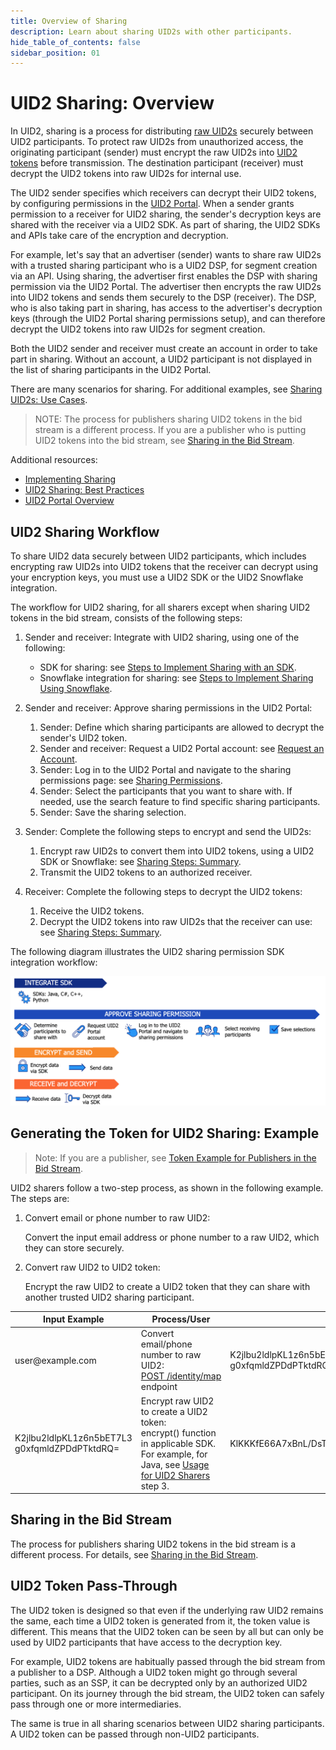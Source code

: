 ```yaml
---
title: Overview of Sharing
description: Learn about sharing UID2s with other participants.
hide_table_of_contents: false
sidebar_position: 01
---
```


# UID2 Sharing: Overview 

<!-- It includes the following:

- [UID2 Sharing Workflow](#uid2-sharing-workflow)
- [Generating the Token for UID2 Sharing: Example](#creating-the-token-for-sharing-example)
- [Sharing in the Bid Stream](#sharing-in-the-bid-stream) -->

In UID2, sharing is a process for distributing [raw UID2s](../ref-info/glossary-uid.md#gl-raw-uid2) securely between UID2 participants. To protect raw UID2s from unauthorized access, the originating participant (sender) must encrypt the raw UID2s into [UID2 tokens](../ref-info/glossary-uid.md#gl-uid2-token) before transmission. The destination participant (receiver) must decrypt the UID2 tokens into raw UID2s for internal use.

The UID2 sender specifies which receivers can decrypt their UID2 tokens, by configuring permissions in the [UID2 Portal](/docs/category/uid2-portal). When a sender grants permission to a receiver for UID2 sharing, the sender's decryption keys are shared with the receiver via a UID2 SDK. As part of sharing, the UID2 SDKs and APIs take care of the encryption and decryption.

For example, let's say that an advertiser (sender) wants to share raw UID2s with a trusted sharing participant who is a UID2 DSP, for segment creation via an API. Using sharing, the advertiser first enables the DSP with sharing permission via the UID2 Portal. The advertiser then encrypts the raw UID2s into UID2 tokens and sends them securely to the DSP (receiver). The DSP, who is also taking part in sharing, has access to the advertiser's decryption keys (through the UID2 Portal sharing permissions setup), and can therefore decrypt the UID2 tokens into raw UID2s for segment creation.

Both the UID2 sender and receiver must create an account in order to take part in sharing. Without an account, a UID2 participant is not displayed in the list of sharing participants in the UID2 Portal.

There are many scenarios for sharing. For additional examples, see [Sharing UID2s: Use Cases](sharing-use-cases.md).

>NOTE: The process for publishers sharing UID2 tokens in the bid stream is a different process. If you are a publisher who is putting UID2 tokens into the bid stream, see [Sharing in the Bid Stream](sharing-bid-stream.md).

Additional resources:

- [Implementing Sharing](sharing-implementing.md)
- [UID2 Sharing: Best Practices](sharing-best-practices.md)
- [UID2 Portal Overview](../portal/portal-overview.md)

## UID2 Sharing Workflow

To share UID2 data securely between UID2 participants, which includes encrypting raw UID2s into UID2 tokens that the receiver can decrypt using your encryption keys, you must use a UID2 SDK or the UID2 Snowflake integration.

The workflow for UID2 sharing, for all sharers except when sharing UID2 tokens in the bid stream, consists of the following steps:

1. Sender and receiver: Integrate with UID2 sharing, using one of the following:

   - SDK for sharing: see [Steps to Implement Sharing with an SDK](sharing-implementing.md#steps-to-implement-sharing-with-an-sdk).
   - Snowflake integration for sharing: see [Steps to Implement Sharing Using Snowflake](sharing-implementing.md#steps-to-implement-sharing-using-snowflake).

1. Sender and receiver: Approve sharing permissions in the UID2 Portal:

   1. Sender: Define which sharing participants are allowed to decrypt the sender's UID2 token. 
   1. Sender and receiver: Request a UID2 Portal account: see [Request an Account](../portal/participant-info.md#request-an-account).
   1. Sender: Log in to the UID2 Portal and navigate to the sharing permissions page: see [Sharing Permissions](../portal/sharing-permissions.md).
   1. Sender: Select the participants that you want to share with. If needed, use the search feature to find specific sharing participants.
   1. Sender: Save the sharing selection.

1. Sender: Complete the following steps to encrypt and send the UID2s:

   1. Encrypt raw UID2s to convert them into UID2 tokens, using a UID2 SDK or Snowflake: see [Sharing Steps: Summary](sharing-implementing.md#sharing-steps-summary).
   1. Transmit the UID2 tokens to an authorized receiver.

1. Receiver: Complete the following steps to decrypt the UID2 tokens:

   1. Receive the UID2 tokens.
   1. Decrypt the UID2 tokens into raw UID2s that the receiver can use: see [Sharing Steps: Summary](sharing-implementing.md#sharing-steps-summary).

The following diagram illustrates the UID2 sharing permission SDK integration workflow:

![UID2 Sharing Permission SDK Integration Workflow](images/UID2_Sharing_Diagram_Integrate_SDK_Sharing_Token.png)

## Generating the Token for UID2 Sharing: Example

>Note: If you are a publisher, see [Token Example for Publishers in the Bid Stream](sharing-bid-stream.md#token-example-for-publishers-in-the-bid-stream).

UID2 sharers follow a two-step process, as shown in the following example. The steps are:
1. Convert email or phone number to raw UID2:

    Convert the input email address or phone number to a raw UID2, which they can store securely.

1. Convert raw UID2 to UID2 token:

    Encrypt the raw UID2 to create a UID2 token that they can share with another trusted UID2 sharing participant.

<table>
<colgroup>
    <col style={{
      width: "30%"
    }} />
    <col style={{
      width: "40%"
    }} />
    <col style={{
      width: "30%"
    }} />
  </colgroup>
<thead>
<tr>
<th>Input Example</th>
<th>Process/User</th>
<th >Result</th>
</tr>
</thead>
<tbody>
<tr>
<td>user@example.com</td>
<td>Convert email/phone number to raw UID2:<br/><a href="../endpoints/post-identity-map">POST&nbsp;/identity/map</a> endpoint</td>
<td>K2jlbu2ldlpKL1z6n5bET7L3<br/>g0xfqmldZPDdPTktdRQ=</td>
</tr>
<tr>
<td>K2jlbu2ldlpKL1z6n5bET7L3<br/>g0xfqmldZPDdPTktdRQ=</td>
<td>Encrypt raw UID2 to create a UID2 token:<br/>encrypt() function in applicable SDK. For example, for Java, see <a href="../sdks/uid2-sdk-ref-java#usage-for-uid2-sharers">Usage for UID2 Sharers</a> step 3.</td>
<td style={{
  wordBreak: "break-all"
}}>KlKKKfE66A7xBnL/DsT1UV/Q+V/r3xwKL89Wp7hpNllxmNkPaF8vdzenDvfoatn6sSXbFf5DfW9wwbdDwMnnOVpPxojkb8KYSGUte/FLSHtg4CLKMX52UPRV7H9UbWYvXgXC4PaVrGp/Jl5zaxPIDbAW0chULHxS+3zQCiiwHbIHshM+oJ==</td>
</tr>
</tbody>
</table>

## Sharing in the Bid Stream

The process for publishers sharing UID2 tokens in the bid stream is a different process. For details, see [Sharing in the Bid Stream](sharing-bid-stream.md).

## UID2 Token Pass-Through
The UID2 token is designed so that even if the underlying raw UID2 remains the same, each time a UID2 token is generated from it, the token value is different. This means that the UID2 token can be seen by all but can only be used by UID2 participants that have access to the decryption key. 

For example, UID2 tokens are habitually passed through the bid stream from a publisher to a DSP. Although a UID2 token might go through several parties, such as an SSP, it can be decrypted only by an authorized UID2 participant. On its journey through the bid stream, the UID2 token can safely pass through one or more intermediaries.

The same is true in all sharing scenarios between UID2 sharing participants. A UID2 token can be passed through non-UID2 participants.
